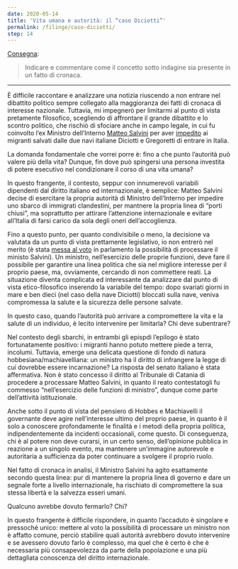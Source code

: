 ```yaml
---
date: 2020-05-14
title: 'Vita umana e autorità: il “caso Diciotti”'
permalink: /filinge/caso-diciotti/
step: 14
---
```

[Consegna](https://filinge.blogspot.com/2020/05/step-14-un-fatto-di-cronaca.html):

> Indicare e commentare come il concetto sotto indagine sia presente in un fatto di cronaca.

---

È difficile raccontare e analizzare una notizia riuscendo a non entrare nel dibattito politico sempre collegato alla maggioranza dei fatti di cronaca di interesse nazionale. Tuttavia, mi impegnerò per limitarmi al punto di vista pretamente filosofico, scegliendo di affrontare il grande dibattito e lo scontro politico, che rischiò di sfociare anche in campo legale, in cui fu coinvolto l’ex Ministro dell’Interno <a href="https://it.wikipedia.org/wiki/Matteo_Salvini" rel="noopener" target="_blank">Matteo Salvini</a> per aver <a href="https://www.internazionale.it/bloc-notes/annalisa-camilli/2019/02/18/diciotti-matteo-salvini" rel="noopener" target="_blank">impedito</a> ai migranti salvati dalle due navi italiane Diciotti e Gregoretti di entrare in Italia.

La domanda fondamentale che vorrei porre è: fino a che punto l’autorità può valere più della vita? Dunque, fin dove può spingersi una persona investita di potere esecutivo nel condizionare il corso di una vita umana?

In questo frangente, il contesto, seppur con innumerevoli variabili dipendenti dal diritto italiano ed internazionale, è semplice: Matteo Salvini decise di esercitare la propria autorità di Ministro dell’Interno per impedire uno sbarco di immigrati clandestini, per mantnere la propria linea di “porti chiusi”, ma soprattutto per attirare l’attenzione internazionale e evitare all’Italia di farsi carico da sola degli oneri dell’accoglienza.

Fino a questo punto, per quanto condivisibile o meno, la decisione va valutata da un punto di vista prettamente legislativo, io non entrerò nel merito (è stata <a href="https://www.ilpost.it/2018/08/27/salvini-indagine-tribunale-dei-ministri/" rel="noopenr" target="_blank">messa al voto</a> in parlamento la possibilità di processare il ministo Salvini). Un ministro, nell’esercizio delle proprie funzioni, deve fare il possibile per garantire una linea politica che sia nel migliore interesse per il proprio paese, ma, ovviamente, cercando di non commettere reati. La situazione diventa complicata ed interessante da analizzare dal punto di vista etico-filosofico inserendo la variabile del tempo: dopo svariati giorni in mare e ben dieci (nel caso della nave Diciotti) bloccati sulla nave, veniva compromessa la salute e la sicurezza delle persone salvate.

In questo caso, quando l’autorità può arrivare a compromettere la vita e la salute di un individuo, è lecito intervenire per limitarla? Chi deve subentrare?

Nel contesto degli sbarchi, in entrambi gli epispdi l’epilogo è stato fortunatamente positivo: i migranti hanno potuto mettere piede a terra, incolumi. Tuttavia, emerge una delicata questione di fondo di natura hobbesiana/machiavelliana: un ministro ha il diritto di infrangere la legge di cui dovrebbe essere incarnazione? La risposta del senato italiano è stata affermativa. Non è stato concesso il diritto al Tribunale di Catania di procedere a processare Matteo Salvini, in quanto il reato contestatogli fu commesso “nell’esercizio delle funzioni di ministro”, dunque come parte dell’attività istituzionale.

Anche sotto il punto di vista del pensiero di Hobbes e Machiavelli il governante deve agire nell’interesse ultimo del proprio paese, in quanto è il solo a conoscere profondamente le finalità e i metodi della propria politica, indipendentemente da incidenti occasionali, come questo. Di conseguenza, chi è al potere non deve curarsi, in un certo senso, dell’opinione pubblica in reazione a un singolo evento, ma mantenere un’immagine autorevole e autoritaria a sufficienza da poter continuare a svolgere il proprio ruolo.

Nel fatto di cronaca in analisi, il Ministro Salvini ha agito esattamente secondo questa linea: pur di mantenere la propria linea di governo e dare un segnale forte a livello internazionale, ha rischiato di compromettere la sua stessa libertà e la salvezza esseri umani.

Qualcuno avrebbe dovuto fermarlo? Chi?

In questo frangente è difficile rispondere, in quanto l’accaduto è singolare e pressoché unico: mettere al voto la possibilità di processare un ministro non è affatto comune, perciò stabilire quali autorità avrebbero dovuto intervenire e se avessero dovuto farlo è complesso, ma quel che è certo è che è necessaria più consapevolezza da parte della popolazione e una più dettagliata conoscenza del diritto internazionale.
